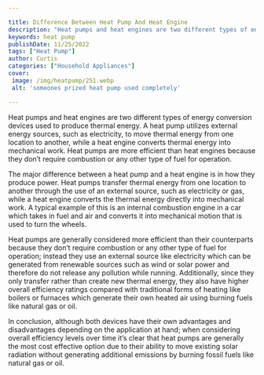 ```yaml
---

title: Difference Between Heat Pump And Heat Engine
description: "Heat pumps and heat engines are two different types of energy conversion devices used to produce thermal energy. A heat pump utili...keep going and find out"
keywords: heat pump
publishDate: 11/25/2022
tags: ["Heat Pump"]
author: Curtis
categories: ["Household Appliances"]
cover: 
 image: /img/heatpump/251.webp
 alt: 'someones prized heat pump used completely'

---
```


Heat pumps and heat engines are two different types of energy conversion devices used to produce thermal energy. A heat pump utilizes external energy sources, such as electricity, to move thermal energy from one location to another, while a heat engine converts thermal energy into mechanical work. Heat pumps are more efficient than heat engines because they don’t require combustion or any other type of fuel for operation.

The major difference between a heat pump and a heat engine is in how they produce power. Heat pumps transfer thermal energy from one location to another through the use of an external source, such as electricity or gas, while a heat engine converts the thermal energy directly into mechanical work. A typical example of this is an internal combustion engine in a car which takes in fuel and air and converts it into mechanical motion that is used to turn the wheels.

Heat pumps are generally considered more efficient than their counterparts because they don’t require combustion or any other type of fuel for operation; instead they use an external source like electricity which can be generated from renewable sources such as wind or solar power and therefore do not release any pollution while running. Additionally, since they only transfer rather than create new thermal energy, they also have higher overall efficiency ratings compared with traditional forms of heating like boilers or furnaces which generate their own heated air using burning fuels like natural gas or oil.

In conclusion, although both devices have their own advantages and disadvantages depending on the application at hand; when considering overall efficiency levels over time it’s clear that heat pumps are generally the most cost effective option due to their ability to move existing solar radiation without generating additional emissions by burning fossil fuels like natural gas or oil.
